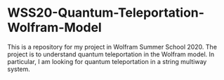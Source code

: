 # WSS20-Quantum-Teleportation-Wolfram-Model
 This is a repository for my project in Wolfram Summer School 2020. The project is to understand quantum teleportation in the Wolfram model. In particular, I am looking for quantum teleportation in a string multiway system. 
